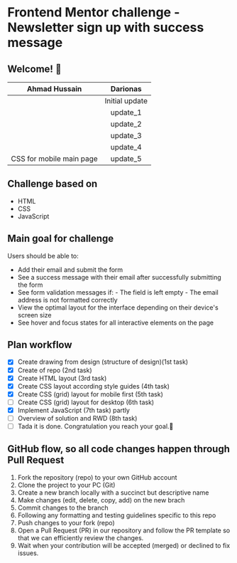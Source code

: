 # Frontend Mentor challenge - Newsletter sign up with success message

## Welcome! 👋

|      Ahmad Hussain       |    Darionas    |
| :----------------------: | :------------: |
|                          | Initial update |
|                          |    update_1    |
|                          |    update_2    |
|                          |    update_3    |
|                          |    update_4    |
| CSS for mobile main page |    update_5    |

## Challenge based on

- HTML
- CSS
- JavaScript

## Main goal for challenge

Users should be able to:

- Add their email and submit the form
- See a success message with their email after successfully submitting the form
- See form validation messages if: - The field is left empty - The email address is not formatted correctly
- View the optimal layout for the interface depending on their device's screen size
- See hover and focus states for all interactive elements on the page

## Plan workflow

- [x] Create drawing from design (structure of design)(1st task)
- [x] Create of repo (2nd task)
- [x] Create HTML layout (3rd task)
- [x] Create CSS layout according style guides (4th task)
- [x] Create CSS (grid) layout for mobile first (5th task)
- [ ] Create CSS (grid) layout for desktop (6th task)
- [x] Implement JavaScript (7th task) partly
- [ ] Overview of solution and RWD (8th task)
- [ ] Tada it is done. Congratulation you reach your goal.🎉

## GitHub flow, so all code changes happen through Pull Request

1. Fork the repository (repo) to your own GitHub account
2. Clone the project to your PC (Git)
3. Create a new branch locally with a succinct but descriptive name
4. Make changes (edit, delete, copy, add) on the new brach
5. Commit changes to the branch
6. Following any formatting and testing guidelines specific to this repo
7. Push changes to your fork (repo)
8. Open a Pull Request (PR) in our repository and follow the PR template so that we can efficiently review the changes.
9. Wait when your contribution will be accepted (merged) or declined to fix issues.
